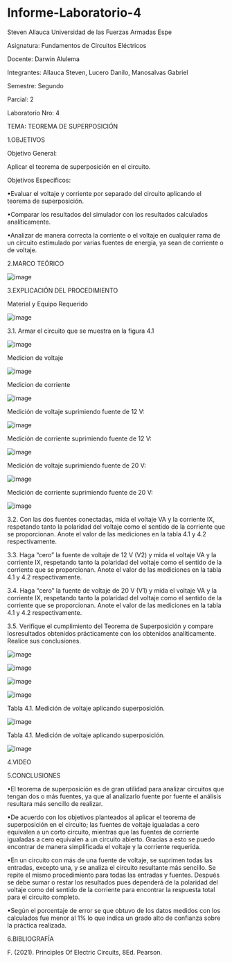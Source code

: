 # Informe-Laboratorio-4
Steven Allauca
Universidad de las Fuerzas Armadas Espe

Asignatura: Fundamentos de Circuitos Eléctricos

Docente:  Darwin Alulema

Integrantes: Allauca Steven, Lucero Danilo, Manosalvas Gabriel

Semestre: Segundo

Parcial: 2

Laboratorio Nro: 4

TEMA: TEOREMA DE SUPERPOSICIÓN

1.OBJETIVOS

Objetivo General:

Aplicar el teorema de superposición en el circuito.

Objetivos Específicos:

•Evaluar el voltaje y corriente por separado del circuito aplicando el teorema de superposición.

•Comparar los resultados del simulador con los resultados calculados analíticamente.

•Analizar de manera correcta la corriente o el voltaje en cualquier rama de un circuito estimulado por varias fuentes de energía, ya sean de corriente o de voltaje.

2.MARCO TEÓRICO

![image](https://user-images.githubusercontent.com/94026628/147961763-d8ba29ee-3949-49e6-9b18-223fc159c01b.png)

3.EXPLICACIÓN DEL PROCEDIMIENTO

Material y Equipo Requerido

![image](https://user-images.githubusercontent.com/94026628/147961787-f82710e9-e1e0-4b51-92c5-f648d488930c.png)

3.1. Armar el circuito que se muestra en la figura 4.1

![image](https://user-images.githubusercontent.com/94026628/147961815-318a0a08-7b4a-478e-a4fd-0ee66a035e16.png)

Medicion de voltaje

![image](https://user-images.githubusercontent.com/94026628/148079302-bc73264c-ac1c-430f-b70f-c41dc84308ec.png)

Medicion de corriente

![image](https://user-images.githubusercontent.com/94026628/148079369-203adfbc-b3fb-43ee-8591-d9769189afd9.png)

Medición de voltaje suprimiendo fuente de 12 V:

![image](https://user-images.githubusercontent.com/94026628/148079445-557ec61e-671b-4dd5-ade5-3738d2e978c3.png)

Medición de corriente suprimiendo fuente de 12 V:

![image](https://user-images.githubusercontent.com/94026628/148079507-d510bcde-4c8e-4dc5-abfc-6ce57c4cf3b2.png)

Medición de voltaje suprimiendo fuente de 20 V:

![image](https://user-images.githubusercontent.com/94026628/148079554-b4573c87-351e-41ed-80b9-de9452f67680.png)

Medición de corriente suprimiendo fuente de 20 V:

![image](https://user-images.githubusercontent.com/94026628/148079604-c937cbb0-abbd-47db-947c-e801e048258a.png)


3.2. Con las dos fuentes conectadas, mida el voltaje VA y la corriente IX, respetando tanto la polaridad del voltaje como el sentido de la corriente que se proporcionan. Anote el valor de las mediciones en la tabla 4.1 y 4.2 respectivamente.

3.3. Haga “cero” la fuente de voltaje de 12 V (V2) y mida el voltaje VA y la corriente IX, respetando tanto la polaridad del voltaje como el sentido de la corriente que se proporcionan. Anote el valor de las mediciones en la tabla 4.1 y 4.2 respectivamente.

3.4. Haga “cero” la fuente de voltaje de 20 V (V1) y mida el voltaje VA y la corriente IX, respetando tanto la polaridad del voltaje como el sentido de la corriente que se proporcionan. Anote el valor de las mediciones en la tabla 4.1 y 4.2 respectivamente.

3.5. Verifique el cumplimiento del Teorema de Superposición y compare losresultados obtenidos prácticamente con los obtenidos analíticamente. Realice sus conclusiones.

![image](https://user-images.githubusercontent.com/94026628/147961848-984d8136-5866-4c05-a9c0-45a514743993.png)

![image](https://user-images.githubusercontent.com/94026628/147961858-633ecd01-0a0e-4824-a7ce-a6a0eea0135e.png)

![image](https://user-images.githubusercontent.com/94026628/147961876-0c00abfc-161c-41cc-af0b-a16de3c19bb4.png)

![image](https://user-images.githubusercontent.com/94026628/147961890-ab352d90-a3ca-47ab-8970-6d984a3fa0d0.png)


Tabla 4.1. Medición de voltaje aplicando superposición.

![image](https://user-images.githubusercontent.com/94026628/147961951-e63018ff-4034-45d3-b3c9-a0ba839776b2.png)

Tabla 4.1. Medición de voltaje aplicando superposición.

![image](https://user-images.githubusercontent.com/94026628/147961974-3948c876-20a1-4afc-93b8-dcae61ff3865.png)

4.VIDEO

5.CONCLUSIONES

•El teorema de superposición es de gran utilidad para analizar circuitos que tengan dos o más fuentes, ya que al analizarlo fuente por fuente el análisis resultara más sencillo de realizar.

•De acuerdo con los objetivos planteados al aplicar el teorema de superposición en el circuito; las fuentes de voltaje igualadas a cero equivalen a un corto circuito, mientras que las fuentes de corriente igualadas a cero equivalen a un circuito abierto. Gracias a esto se puedo encontrar de manera simplificada el voltaje y la corriente requerida.

•En un circuito con más de una fuente de voltaje, se suprimen todas las entradas, excepto una, y se analiza el circuito resultante más sencillo. Se repite el mismo procedimiento para todas las entradas y fuentes. Después se debe sumar o restar los resultados pues dependerá de la polaridad del voltaje como del sentido de la corriente para encontrar la respuesta total para el circuito completo.

•Según el porcentaje de error se que obtuvo de los datos medidos con los calculados fue menor al 1% lo que indica un grado alto de confianza sobre la práctica realizada.

6.BIBLIOGRAFÍA

F. (2021). Principles Of Electric Circuits, 8Ed. Pearson.
